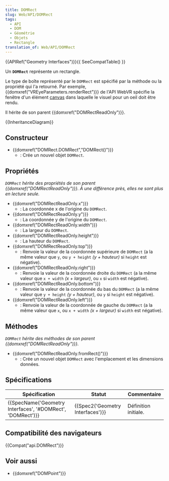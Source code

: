 ```yaml
---
title: DOMRect
slug: Web/API/DOMRect
tags:
  - API
  - DOM
  - Géométrie
  - Objets
  - Rectangle
translation_of: Web/API/DOMRect
---
```

{{APIRef("Geometry Interfaces")}}{{ SeeCompatTable() }}

Un **`DOMRect`** représente un rectangle.

Le type de boîte représenté par le `DOMRect` est spécifié par la méthode ou la propriété qui l'a retourné. Par exemple, {{domxref("VREyeParameters.renderRect")}} de l'API WebVR spécifie la fenêtre d'un élément [canvas](/fr/docs/Web/API/HTMLCanvasElement) dans laquelle le visuel pour un oeil doit être rendu.

Il hérite de son parent {{domxref("DOMRectReadOnly")}}.

{{InheritanceDiagram}}

## Constructeur

- {{domxref("DOMRect.DOMRect","DOMRect()")}}
  - : Crée un nouvel objet `DOMRect`.

## Propriétés

_`DOMRect` hérite des propriétés de son parent {{domxref("DOMRectReadOnly")}}. À une différence près, elles ne sont plus en lecture seule._

- {{domxref("DOMRectReadOnly.x")}}
  - : La coordonnée x de l'origine du `DOMRect`.
- {{domxref("DOMRectReadOnly.y")}}
  - : La coordonnée y de l'origine du `DOMRect`.
- {{domxref("DOMRectReadOnly.width")}}
  - : La largeur du `DOMRect`.
- {{domxref("DOMRectReadOnly.height")}}
  - : La hauteur du `DOMRect`.
- {{domxref("DOMRectReadOnly.top")}}
  - : Renvoie la valeur de la coordonnée supérieure de `DOMRect` (a la même valeur que `y`, ou `y + height` _(y + hauteur)_ si `height` est négative).
- {{domxref("DOMRectReadOnly.right")}}
  - : Renvoie la valeur de la coordonnée droite du `DOMRect` (a la même valeur que  `x + width` _(x + largeur)_, ou `x` si `width` est négative).
- {{domxref("DOMRectReadOnly.bottom")}}
  - : Renvoie la valeur de la coordonnée du bas du `DOMRect` (a la même valeur que  `y + height` _(y + hauteur)_, ou `y` si `height` est négative).
- {{domxref("DOMRectReadOnly.left")}}
  - : Renvoie la valeur de la coordonnée de gauche du `DOMRect` (a la même valeur que `x`, ou `x + width` _(x + largeur)_ si `width` est négative).

## Méthodes

_`DOMRect` hérite des méthodes de son parent {{domxref("DOMRectReadOnly")}}._

- {{domxref("DOMRectReadOnly.fromRect()")}}
  - : Crée un nouvel objet `DOMRect` avec l'emplacement et les dimensions données.

## Spécifications

| Spécification                                                                | Statut                                       | Commentaire          |
| ---------------------------------------------------------------------------- | -------------------------------------------- | -------------------- |
| {{SpecName('Geometry Interfaces', '#DOMRect', 'DOMRect')}} | {{Spec2('Geometry Interfaces')}} | Définition initiale. |

## Compatibilité des navigateurs

{{Compat("api.DOMRect")}}

## Voir aussi

- {{domxref("DOMPoint")}}
